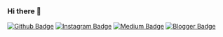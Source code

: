 ### Hi there 👋

[![Github Badge](https://img.shields.io/badge/-Facebook-3b5998?style=quare&labelColor=3b5998&logo=Facebook&logoColor=white&link=link)](link) 
[![Instagram Badge](https://img.shields.io/badge/-Twitter-1DA1F2?style=flat-quare&labelColor=1DA1F2&logo=Twitter&logoColor=white&link=link)](link) 
[![Medium Badge](https://img.shields.io/badge/-Instagram-C13584?style=flat-quare&labelColor=C13584&logo=Instagram&logoColor=white&link=link)](link) 
[![Blogger Badge](https://img.shields.io/badge/-Linkedin-FF9800?style=flat-quare&labelColor=FF9800&logo=Linkedin&logoColor=white&link=link)](link)

<!--
**mzffr67/mzffr67** is a ✨ _special_ ✨ repository because its `README.md` (this file) appears on your GitHub profile.

Here are some ideas to get you started:

- 🔭 I’m currently working on ...
- 🌱 I’m currently learning ...
- 👯 I’m looking to collaborate on ...
- 🤔 I’m looking for help with ...
- 💬 Ask me about ...
- 📫 How to reach me: ...
- 😄 Pronouns: ...
- ⚡ Fun fact: ...
-->

